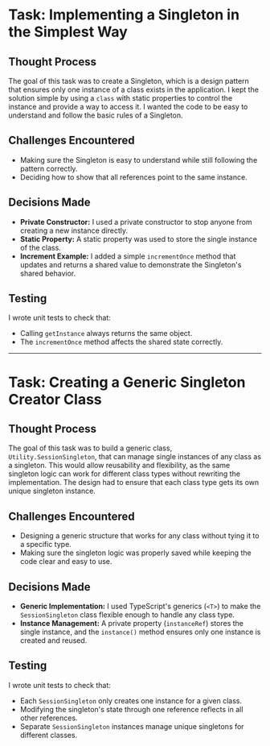 # Task: Implementing a Singleton in the Simplest Way

## Thought Process

The goal of this task was to create a Singleton, which is a design pattern that ensures only one instance of a class exists in the application. I kept the solution simple by using a `class` with static properties to control the instance and provide a way to access it. I wanted the code to be easy to understand and follow the basic rules of a Singleton.

## Challenges Encountered

- Making sure the Singleton is easy to understand while still following the pattern correctly.
- Deciding how to show that all references point to the same instance.

## Decisions Made

- **Private Constructor:** I used a private constructor to stop anyone from creating a new instance directly.
- **Static Property:** A static property was used to store the single instance of the class.
- **Increment Example:** I added a simple `incrementOnce` method that updates and returns a shared value to demonstrate the Singleton's shared behavior.

## Testing

I wrote unit tests to check that:

- Calling `getInstance` always returns the same object.
- The `incrementOnce` method affects the shared state correctly.

---

# Task: Creating a Generic Singleton Creator Class

## Thought Process

The goal of this task was to build a generic class, `Utility.SessionSingleton`, that can manage single instances of any class as a singleton. This would allow reusability and flexibility, as the same singleton logic can work for different class types without rewriting the implementation. The design had to ensure that each class type gets its own unique singleton instance.

## Challenges Encountered

- Designing a generic structure that works for any class without tying it to a specific type.
- Making sure the singleton logic was properly saved while keeping the code clear and easy to use.

## Decisions Made

- **Generic Implementation:** I used TypeScript's generics (`<T>`) to make the `SessionSingleton` class flexible enough to handle any class type.
- **Instance Management:** A private property (`instanceRef`) stores the single instance, and the `instance()` method ensures only one instance is created and reused.

## Testing

I wrote unit tests to check that:

- Each `SessionSingleton` only creates one instance for a given class.
- Modifying the singleton's state through one reference reflects in all other references.
- Separate `SessionSingleton` instances manage unique singletons for different classes.
